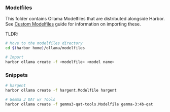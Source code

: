 ### Modelfiles

This folder contains Ollama Modelfiles that are distributed alongside Harbor.
See [Custom Modelfiles](../../docs/2.2.1-Backend:-Ollama#custom-modelfiles) guide for information on importing these.

TLDR:

```bash
# Move to the modelfiles directory
cd $(harbor home)/ollama/modelfiles

# Import
harbor ollama create -f <modelfile> <model name>
```

### Snippets

```bash
# hargent
harbor ollama create -f hargent.Modelfile hargent

# Gemma 3 QAT w/ Tools
harbor ollama create -f gemma3-qat-tools.Modelfile gemma-3:4b-qat
```